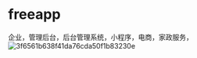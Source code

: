 # freeapp
企业，管理后台，后台管理系统，小程序，电商，家政服务，
![3f6561b638f41da76cda50f1b83230e](https://github.com/hypwxm/freeapp/assets/17248297/b067cf83-29f3-4ade-9333-85b9dc19d201)
